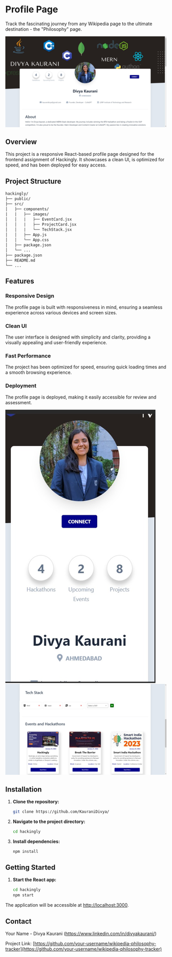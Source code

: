 
# Profile Page

Track the fascinating journey from any Wikipedia page to the ultimate destination - the "Philosophy" page.

![Profile Page](./src/components/images/readme.jpeg)

## Overview

This project is a responsive React-based profile page designed for the frontend assignment of Hackingly. It showcases a clean UI, is optimized for speed, and has been deployed for easy access.

## Project Structure

```plaintext
hackingly/
├── public/
├── src/
│   ├── components/
|   |   ├── images/
│   │   |   ├── EventCard.jsx
│   │   |   ├── ProjectCard.jsx
│   │   |   └── TechStack.jsx
│   │   ├── App.js
│   │   └── App.css
│   ├── package.json
│   └── ...
├── package.json
├── README.md
└── ...
```

## Features
### Responsive Design



The profile page is built with responsiveness in mind, ensuring a seamless experience across various devices and screen sizes.

### Clean UI



The user interface is designed with simplicity and clarity, providing a visually appealing and user-friendly experience.

### Fast Performance



The project has been optimized for speed, ensuring quick loading times and a smooth browsing experience.

### Deployment



The profile page is deployed, making it easily accessible for review and assessment.

![Responsive Design](./src/components/images/responsive.jpeg) ![Clean UI](./src/components/images/cleanui.jpeg)
## Installation

1. **Clone the repository:**

   ```bash
   git clone https://github.com/KauraniDivya/
   ```

2. **Navigate to the project directory:**

   ```bash
   cd hackingly
   ```

3. **Install dependencies:**

   ```bash
   npm install

   ```
## Getting Started



1. **Start the React app:**

   ```bash
   cd hackingly 
   npm start
   ```

The application will be accessible at [http://localhost:3000](http://localhost:3000).


## Contact

Your Name - Divya Kaurani (https://www.linkedin.com/in/divyakaurani/)

Project Link: [https://github.com/your-username/wikipedia-philosophy-tracker](https://github.com/your-username/wikipedia-philosophy-tracker)


